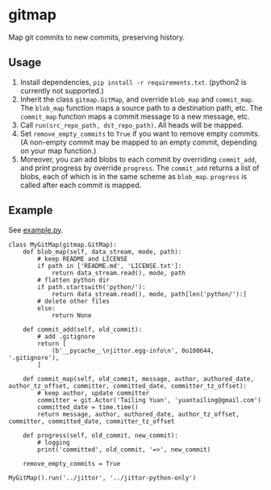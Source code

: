 # gitmap
Map git commits to new commits, preserving history.

## Usage

1. Install dependencies, `pip install -r requirements.txt`. (python2 is currently not supported.)
1. Inherit the class `gitmap.GitMap`, and override `blob_map` and `commit_map`. The `blob_map` function maps a source path to a destination path, etc. The `commit_map` function maps a commit message to a new message, etc.
1. Call `run(src_repo_path, dst_repo_path)`. All heads will be mapped.
1. Set `remove_empty_commits` to `True` if you want to remove empty commits. (A non-empty commit may be mapped to an empty commit, depending on your map function.)
1. Moreover, you can add blobs to each commit by overriding `commit_add`, and print progress by override `progress`. The `commit_add` returns a list of blobs, each of which is in the same scheme as `blob_map`. `progress` is called after each commit is mapped.

## Example

See [example.py](example.py).

```python3
class MyGitMap(gitmap.GitMap):
    def blob_map(self, data_stream, mode, path):
        # keep README and LICENSE
        if path in ['README.md', 'LICENSE.txt']:
            return data_stream.read(), mode, path
        # flatten python dir
        if path.startswith('python/'):
            return data_stream.read(), mode, path[len('python/'):]
        # delete other files
        else:
            return None

    def commit_add(self, old_commit):
        # add .gitignore
        return [
            (b'__pycache__\njittor.egg-info\n', 0o100644, '.gitignore'),
        ]

    def commit_map(self, old_commit, message, author, authored_date, author_tz_offset, committer, committed_date, committer_tz_offset):
        # keep author, update committer
        committer = git.Actor('Tailing Yuan', 'yuantailing@gmail.com')
        committed_date = time.time()
        return message, author, authored_date, author_tz_offset, committer, committed_date, committer_tz_offset

    def progress(self, old_commit, new_commit):
        # logging
        print('committed', old_commit, '=>', new_commit)

    remove_empty_commits = True

MyGitMap().run('../jittor', '../jittor-python-only')
```
